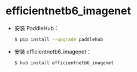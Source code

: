 # efficientnetb6_imagenet
* 安装 PaddleHub：

    ```bash
    $ pip install --upgrade paddlehub
    ```

* 安装 efficientnetb6_imagenet：

    ```bash
    $ hub install efficientnetb6_imagenet
    ```
